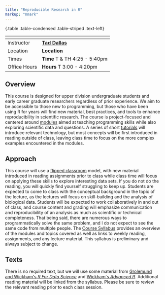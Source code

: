 ```yaml
---
title: "Reproducible Research in R"
markup: "mmark"
---
```


  {.table .table-condensed .table-striped .text-left}

  <span></span>     | <span></span>
  -----------|-------------------------------------------------------------------
  Instructor | **[Tad Dallas](https://taddallas.github.io)**  <a href="mailto:tdallas@mailbox.sc.edu" title="email"><i class="fa fa-envelope"></i></a><a href="https://twitter.com/taddallas" title="Twitter"> <i class="fa fa-twitter"></i></a> <a href="https://github.com/taddallas" title="GitHub"><i class="fa fa-github"></i></a> |  
  Location     | **Location**                |   
  Times        | **Time**  T & TH 4:25 - 5:40pm  |  
  Office Hours | **Hours** T 3:00 - 4:20pm       |



## Overview

This course is designed for upper division undergraduate students and early career graduate researchers regardless of prior experience. We aim to be accessible to those new to programming, but those who have been using R for years will find new material, best practices, and tools to enhance reproducibility in scientific research. The course is project-focused and centered around [modules](/modules) aimed at teaching programming skills while also exploring scientific data and questions. A series of short [tutorials](/tutorials) will introduce relevant technology, but most concepts will be first introduced in reading outside of class, leaving class time to focus on the more complex examples encountered in the modules.  


## Approach

This course will use a [flipped classroom](https://en.wikipedia.org/wiki/Flipped_classroom) model, with new material introduced in reading assignments prior to class while class time will focus on applying these skills to explore interesting data sets. If you do not do the reading, you will quickly find yourself struggling to keep up. Students are expected to come to class with the conceptual background in the topic of the lecture, as the lectures will focus on skill-building and the analysis of biological data. Students will be expected to work collaboratively in and out of class, and course content and grading will emphasize communication and reproducibility of an analysis as much as scientific or technical completeness. That being said, there are numerous ways to programmatically solve the same problem, and I do not expect to see the same code from multiple people. The [Course Syllabus](/syllabus/) provides an overview of the modules and topics covered as well as links to weekly reading, assignments, and any lecture material. This syllabus is preliminary and always subject to change.



## Texts

There is no required text, but we will use some material from [Grolemund and Wickham's *R For Data Science*](http://r4ds.had.co.nz/) and [Wickham's *Advanced R*](https://adv-r.hadley.nz/index.html). Additional reading material will be linked from the syllabus. Please be sure to review the relevant reading prior to each class session.  




